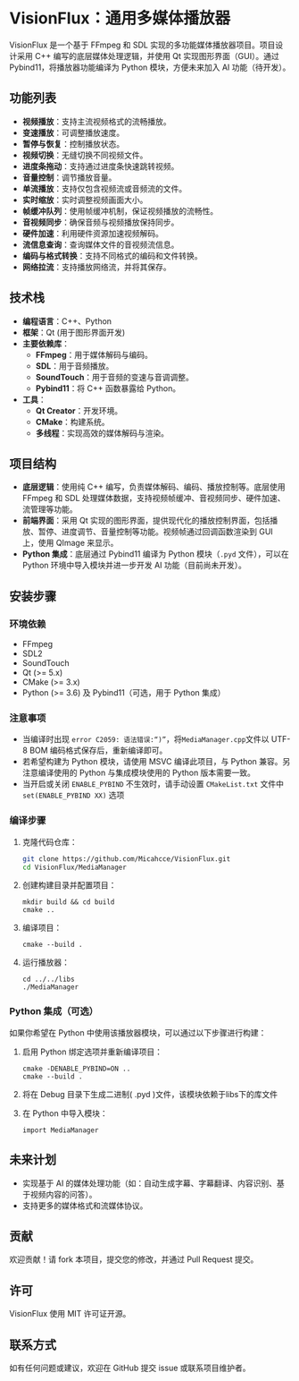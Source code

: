 # VisionFlux：通用多媒体播放器

VisionFlux 是一个基于 FFmpeg 和 SDL 实现的多功能媒体播放器项目。项目设计采用 C++ 编写的底层媒体处理逻辑，并使用 Qt 实现图形界面（GUI）。通过 Pybind11，将播放器功能编译为 Python 模块，方便未来加入 AI 功能（待开发）。

## 功能列表

- **视频播放**：支持主流视频格式的流畅播放。
- **变速播放**：可调整播放速度。
- **暂停与恢复**：控制播放状态。
- **视频切换**：无缝切换不同视频文件。
- **进度条拖动**：支持通过进度条快速跳转视频。
- **音量控制**：调节播放音量。
- **单流播放**：支持仅包含视频流或音频流的文件。
- **实时缩放**：实时调整视频画面大小。
- **帧缓冲队列**：使用帧缓冲机制，保证视频播放的流畅性。
- **音视频同步**：确保音频与视频播放保持同步。
- **硬件加速**：利用硬件资源加速视频解码。
- **流信息查询**：查询媒体文件的音视频流信息。
- **编码与格式转换**：支持不同格式的编码和文件转换。
- **网络拉流**：支持播放网络流，并将其保存。

## 技术栈

- **编程语言**：C++、Python
- **框架**：Qt (用于图形界面开发)
- **主要依赖库**：
  - **FFmpeg**：用于媒体解码与编码。
  - **SDL**：用于音频播放。
  - **SoundTouch**：用于音频的变速与音调调整。
  - **Pybind11**：将 C++ 函数暴露给 Python。
- **工具**：
  - **Qt Creator**：开发环境。
  - **CMake**：构建系统。
  - **多线程**：实现高效的媒体解码与渲染。

## 项目结构

- **底层逻辑**：使用纯 C++ 编写，负责媒体解码、编码、播放控制等。底层使用 FFmpeg 和 SDL 处理媒体数据，支持视频帧缓冲、音视频同步、硬件加速、流管理等功能。
- **前端界面**：采用 Qt 实现的图形界面，提供现代化的播放控制界面，包括播放、暂停、进度调节、音量控制等功能。视频帧通过回调函数渲染到 GUI 上，使用 QImage 来显示。
- **Python 集成**：底层通过 Pybind11 编译为 Python 模块（`.pyd` 文件），可以在 Python 环境中导入模块并进一步开发 AI 功能（目前尚未开发）。

## 安装步骤

### 环境依赖

- FFmpeg
- SDL2
- SoundTouch
- Qt (>= 5.x)
- CMake (>= 3.x)
- Python (>= 3.6) 及 Pybind11（可选，用于 Python 集成）

### 注意事项

* 当编译时出现 `error C2059: 语法错误:“)”`，将`MediaManager.cpp`文件以 UTF-8 BOM 编码格式保存后，重新编译即可。
* 若希望构建为 Python 模块，请使用 MSVC 编译此项目，与 Python 兼容。另注意编译使用的 Python 与集成模块使用的 Python 版本需要一致。
* 当开启或关闭 `ENABLE_PYBIND` 不生效时，请手动设置 `CMakeList.txt` 文件中 `set(ENABLE_PYBIND XX)` 选项

### 编译步骤

1. 克隆代码仓库：

   ```bash
   git clone https://github.com/Micahcce/VisionFlux.git
   cd VisionFlux/MediaManager
   ```

2. 创建构建目录并配置项目：

   ```
   mkdir build && cd build
   cmake ..
   ```

3. 编译项目：

   ```
   cmake --build .
   ```

4. 运行播放器：

   ```
   cd ../../libs
   ./MediaManager
   ```

### Python 集成（可选）

如果你希望在 Python 中使用该播放器模块，可以通过以下步骤进行构建：

1. 启用 Python 绑定选项并重新编译项目：

   ```
   cmake -DENABLE_PYBIND=ON ..
   cmake --build .
   ```

2. 将在 Debug 目录下生成二进制( .pyd )文件，该模块依赖于libs下的库文件

3. 在 Python 中导入模块：

   ```
   import MediaManager
   ```

## 未来计划

-  实现基于 AI 的媒体处理功能（如：自动生成字幕、字幕翻译、内容识别、基于视频内容的问答）。
-  支持更多的媒体格式和流媒体协议。

## 贡献

欢迎贡献！请 fork 本项目，提交您的修改，并通过 Pull Request 提交。

## 许可

VisionFlux 使用 MIT 许可证开源。

## 联系方式

如有任何问题或建议，欢迎在 GitHub 提交 issue 或联系项目维护者。
